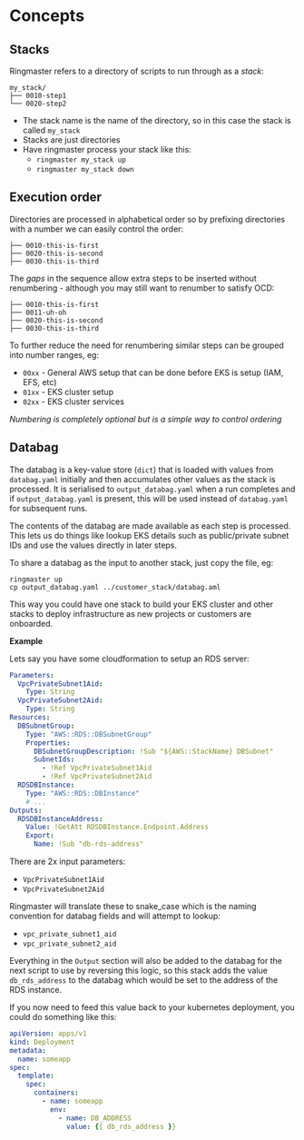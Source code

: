 # Concepts

## Stacks

Ringmaster refers to a directory of scripts to run through as a _stack_:

```
my_stack/
├── 0010-step1
└── 0020-step2
```

* The stack name is the name of the directory, so in this case the stack is
  called `my_stack`
* Stacks are just directories
* Have ringmaster process your stack like this:
    * `ringmaster my_stack up`
    * `ringmaster my_stack down`

## Execution order

Directories are processed in alphabetical order so by prefixing directories
with a number we can easily control the order:

```
├── 0010-this-is-first
├── 0020-this-is-second
├── 0030-this-is-third
```

The _gaps_ in the sequence allow extra steps to be inserted without 
renumbering - although you may still want to renumber to satisfy OCD: 

```
├── 0010-this-is-first
├── 0011-uh-oh
├── 0020-this-is-second
├── 0030-this-is-third
```

To further reduce the need for renumbering similar steps can be grouped into
number ranges, eg:

* `00xx` - General AWS setup that can be done before EKS is setup (IAM, EFS, 
   etc)
* `01xx` - EKS cluster setup
* `02xx` - EKS cluster services 

_Numbering is completely optional but is a simple way to control ordering_ 


## Databag

The databag is a key-value store (`dict`) that is loaded with values from 
`databag.yaml` initially and then accumulates other values as the stack is 
processed. It is serialised to `output_databag.yaml` when a run completes and
if `output_databag.yaml` is present, this will be used instead of 
`databag.yaml` for subsequent runs.

The contents of the databag are made available as each step is processed. This
lets us do things like lookup EKS details such as public/private subnet IDs and
use the values directly in later steps.

To share a databag as the input to another stack, just copy the file, eg:

```shell
ringmaster up
cp output_databag.yaml ../customer_stack/databag.aml
```

This way you could have one stack to build your EKS cluster and other stacks to
deploy infrastructure as new projects or customers are onboarded.

**Example**

Lets say you have some cloudformation to setup an RDS server:

```yaml
Parameters:
  VpcPrivateSubnet1Aid:
    Type: String
  VpcPrivateSubnet2Aid:
    Type: String
Resources:
  DBSubnetGroup:
    Type: "AWS::RDS::DBSubnetGroup"
    Properties:
      DBSubnetGroupDescription: !Sub "${AWS::StackName} DBSubnet"
      SubnetIds:
        - !Ref VpcPrivateSubnet1Aid
        - !Ref VpcPrivateSubnet2Aid
  RDSDBInstance:
    Type: "AWS::RDS::DBInstance"
    # ...
Outputs:
  RDSDBInstanceAddress:
    Value: !GetAtt RDSDBInstance.Endpoint.Address
    Export:
      Name: !Sub "db-rds-address"
```

There are 2x input parameters:
* `VpcPrivateSubnet1Aid`
* `VpcPrivateSubnet2Aid`

Ringmaster will translate these to snake_case which is the naming convention 
for databag fields and will attempt to lookup:

* `vpc_private_subnet1_aid`
* `vpc_private_subnet2_aid`

Everything in the `Output` section will also be added to the databag for the
next script to use by reversing this logic, so this stack adds the value
`db_rds_address` to the databag which would be set to the address of the RDS
instance.

If you now need to feed this value back to your kubernetes deployment, you
could do something like this:

```yaml
apiVersion: apps/v1
kind: Deployment
metadata:
  name: someapp
spec:
  template:
    spec:
      containers:
        - name: someapp
          env:
            - name: DB_ADDRESS
              value: {{ db_rds_address }}
```

